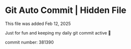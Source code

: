 # Git Auto Commit | Hidden File

This file was added Feb 12, 2025

Just for fun and keeping my daily git commit active 🤪

commit number: 381390
